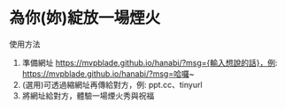 # 為你(妳)綻放一場煙火
使用方法
1. 準備網址 https://mvpblade.github.io/hanabi/?msg={輸入想說的話}，例: https://mvpblade.github.io/hanabi/?msg=哈囉~
2. (選用)可透過縮網址再傳給對方，例: ppt.cc、tinyurl
3. 將網址給對方，體驗一場煙火秀與祝福
